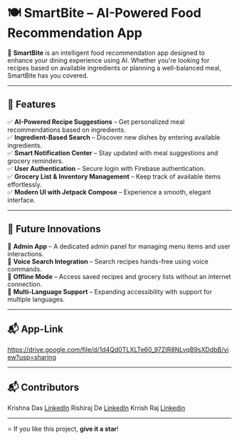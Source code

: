 # 🍽️ SmartBite – AI-Powered Food Recommendation App  

🚀 **SmartBite** is an intelligent food recommendation app designed to enhance your dining experience using AI. Whether you're looking for recipes based on available ingredients or planning a well-balanced meal, SmartBite has you covered.  


---

## 📌 Features  

✅ **AI-Powered Recipe Suggestions** – Get personalized meal recommendations based on ingredients.  
✅ **Ingredient-Based Search** – Discover new dishes by entering available ingredients.  
✅ **Smart Notification Center** – Stay updated with meal suggestions and grocery reminders.  
✅ **User Authentication** – Secure login with Firebase authentication.  
✅ **Grocery List & Inventory Management** – Keep track of available items effortlessly.  
✅ **Modern UI with Jetpack Compose** – Experience a smooth, elegant interface.  

---

## 🚀 Future Innovations  

🔹 **Admin App** – A dedicated admin panel for managing menu items and user interactions.  
🔹 **Voice Search Integration** – Search recipes hands-free using voice commands.  
🔹 **Offline Mode** – Access saved recipes and grocery lists without an internet connection.  
🔹 **Multi-Language Support** – Expanding accessibility with support for multiple languages.  
 

---

## 📬 App-Link

https://drive.google.com/file/d/1d4Qd0TLXLTe60_97ZIR8NLvqB9sXDdbB/view?usp=sharing

---

## 📬 Contributors  

Krishna Das [LinkedIn](https://www.linkedin.com/in/krishna-das-a9a3ba325/)
Rishiraj De [LinkedIn](https://www.linkedin.com/in/rishiraj-de-b60aa7308/)
Krrish Raj [Linkedin](https://www.linkedin.com/in/krrish-raj-b109b5324/)
 

---

⭐ If you like this project, **give it a star**!  
